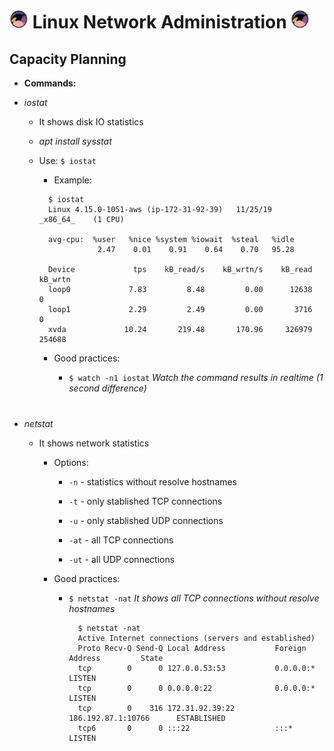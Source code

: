 # <img src="images/gnu-linux.png" width="30px"> Linux Network Administration <img src="images/gnu-linux.png" width="30px">

## Capacity Planning

- **Commands:**

- _iostat_

  - It shows disk IO statistics

  - _apt install sysstat_

  - Use: `$ iostat`

    - Example:

    ```
      $ iostat
      Linux 4.15.0-1051-aws (ip-172-31-92-39) 	11/25/19 	_x86_64_	(1 CPU)

      avg-cpu:  %user   %nice %system %iowait  %steal   %idle
                 2.47    0.01    0.91    0.64    0.70   95.28

      Device             tps    kB_read/s    kB_wrtn/s    kB_read    kB_wrtn
      loop0             7.83         8.48         0.00      12638          0
      loop1             2.29         2.49         0.00       3716          0
      xvda             10.24       219.48       170.96     326979     254688
    ```

    - Good practices:

      - `$ watch -n1 iostat` _Watch the command results in realtime (1 second difference)_

#

  - _netstat_

    - It shows network statistics

      - Options:

        - `-n` - statistics without resolve hostnames

        - `-t` - only stablished TCP connections

        - `-u` - only stablished UDP connections

        - `-at` - all TCP connections

        - `-ut` - all UDP connections

      - Good practices:

        - `$ netstat -nat` _It shows all TCP connections without resolve hostnames_

          ```
            $ netstat -nat
            Active Internet connections (servers and established)
            Proto Recv-Q Send-Q Local Address           Foreign Address         State
            tcp        0      0 127.0.0.53:53           0.0.0.0:*               LISTEN
            tcp        0      0 0.0.0.0:22              0.0.0.0:*               LISTEN
            tcp        0    316 172.31.92.39:22         186.192.87.1:10766      ESTABLISHED
            tcp6       0      0 :::22                   :::*                    LISTEN
          ```

#
